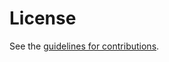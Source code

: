 # License

See the
[guidelines for contributions](https://github.com/yaronf/draft-sheffer-oauth-rfc8725bis/blob/main/CONTRIBUTING.md).
